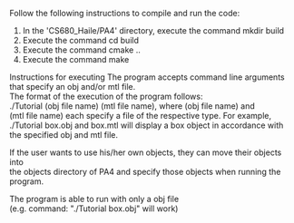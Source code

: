 Follow the following instructions to compile and run the code:

1. In the 'CS680_Haile/PA4' directory, execute the command mkdir build
2. Execute the command cd build
3. Execute the command cmake ..
4. Execute the command make    



Instructions for executing
The program accepts command line arguments that specify an obj and/or mtl file.  
The format of the execution of the program follows:  
./Tutorial (obj file name) (mtl file name), where (obj file name) and  
(mtl file name) each specify a file of the respective type. For example,  
./Tutorial box.obj and box.mtl will display a box object in accordance with  
the specified obj and mtl file.    

If the user wants to use his/her own objects, they can move their objects into  
the objects directory of PA4 and specify those objects when running the program.    

The program is able to run with only a obj file  
(e.g. command: "./Tutorial box.obj" will work)  
